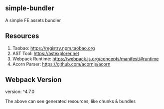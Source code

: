 ## simple-bundler
A simple FE assets bundler

## Resources
1. Taobao: https://registry.npm.taobao.org
2. AST Tool: https://astexplorer.net  
3. Webpack Runtime: https://webpack.js.org/concepts/manifest/#runtime
4. Acorn Parser: https://github.com/acornjs/acorn

## Webpack Version
version: ^4.7.0

The above can see generated resources, like chunks & bundles
